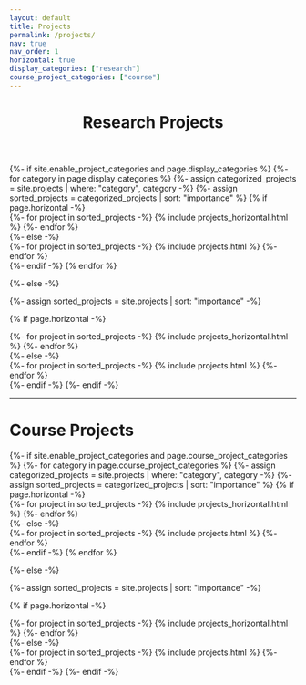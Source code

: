 ```yaml
---
layout: default
title: Projects
permalink: /projects/
nav: true
nav_order: 1
horizontal: true
display_categories: ["research"]
course_project_categories: ["course"]
---
```


<!--projects-->
<div class="post">

<header class="post-header">
<h1 class="post-title">Research Projects</h1>
</header>

<article>

<!-- pages/projects.md -->
<div class="projects">
{%- if site.enable_project_categories and page.display_categories %}
  <!-- Display categorized projects -->
  {%- for category in page.display_categories %}
  <!--<h2 class="category">{{ category }}</h2>-->
  {%- assign categorized_projects = site.projects | where: "category", category -%}
  {%- assign sorted_projects = categorized_projects | sort: "importance" %}
  <!-- Generate cards for each project -->
  {% if page.horizontal -%}
  <div class="container">
    <!--<div class="row row-cols-2">-->
    {%- for project in sorted_projects -%}
      {% include projects_horizontal.html %}
    {%- endfor %}
    <!--</div>-->
  </div>
  {%- else -%}
  <div class="grid">
    {%- for project in sorted_projects -%}
      {% include projects.html %}
    {%- endfor %}
  </div>
  {%- endif -%}
  {% endfor %}

{%- else -%}
<!-- Display projects without categories -->
  {%- assign sorted_projects = site.projects | sort: "importance" -%}
  <!-- Generate cards for each project -->
  {% if page.horizontal -%}
  <div class="container">
    <!--<div class="row row-cols-2">-->
    {%- for project in sorted_projects -%}
      {% include projects_horizontal.html %}
    {%- endfor %}
    <!--</div>-->
  </div>
  {%- else -%}
  <div class="grid">
    {%- for project in sorted_projects -%}
      {% include projects.html %}
    {%- endfor %}
  </div>
  {%- endif -%}
{%- endif -%}
</div>

</article>

</div>

<hr class = "style2">

<!--course projects-->
<div class="post">

<h1 class="post-title">Course Projects</h1>

<article>

<!-- pages/projects.md -->
<div class="projects">
{%- if site.enable_project_categories and page.course_project_categories %}
  <!-- Display categorized projects -->
  {%- for category in page.course_project_categories %}
  <!--<h2 class="category">{{ category }}</h2>-->
  {%- assign categorized_projects = site.projects | where: "category", category -%}
  {%- assign sorted_projects = categorized_projects | sort: "importance" %}
  <!-- Generate cards for each project -->
  {% if page.horizontal -%}
  <div class="container">
    <!--<div class="row row-cols-2">-->
    {%- for project in sorted_projects -%}
      {% include projects_horizontal.html %}
    {%- endfor %}
    <!--</div>-->
  </div>
  {%- else -%}
  <div class="grid">
    {%- for project in sorted_projects -%}
      {% include projects.html %}
    {%- endfor %}
  </div>
  {%- endif -%}
  {% endfor %}

{%- else -%}
<!-- Display projects without categories -->
  {%- assign sorted_projects = site.projects | sort: "importance" -%}
  <!-- Generate cards for each project -->
  {% if page.horizontal -%}
  <div class="container">
    <!--<div class="row row-cols-2">-->
    {%- for project in sorted_projects -%}
      {% include projects_horizontal.html %}
    {%- endfor %}
    <!--</div>-->
  </div>
  {%- else -%}
  <div class="grid">
    {%- for project in sorted_projects -%}
      {% include projects.html %}
    {%- endfor %}
  </div>
  {%- endif -%}
{%- endif -%}
</div>

</article>

</div>